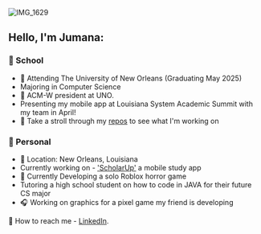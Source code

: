 ![IMG_1629](https://github.com/user-attachments/assets/f4ddda7d-0a76-45d4-b464-48e34a1c0f3d)

## Hello, I'm Jumana:

### 🤍 School  


- 🐚 Attending The University of New Orleans (Graduating May 2025)
- Majoring in Computer Science 
- 🧸 ACM-W president at UNO.
- Presenting my mobile app at Louisiana System Academic Summit with my team in April!
- 🥛 Take a stroll through my [repos](https://github.com/JumanaCS?tab=repositories) to see what I'm working on


 ### 🤎 Personal 


- 🥥 Location: New Orleans, Louisiana 
- Currently working on - ['ScholarUp'](https://github.com/JumanaCS/ScholarUp) a mobile study app 
- 🫧 Currently Developing a solo Roblox horror game 
- Tutoring a high school student on how to code in JAVA for their future CS major
- 🎧 Working on graphics for a pixel game my friend is developing 

💼 How to reach me - [LinkedIn](https://www.linkedin.com/in/jumana-sul).
